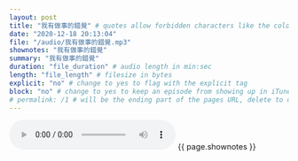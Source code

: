 ```yaml
---
layout: post
title: "我有做事的錯覺" # quotes allow forbidden characters like the colon
date: "2020-12-18 20:13:04"
file: "/audio/我有做事的錯覺.mp3"
shownotes: "我有做事的錯覺"
summary: "我有做事的錯覺"
duration: "file_duration" # audio length in min:sec
length: "file_length" # filesize in bytes
explicit: "no" # change to yes to flag with the explicit tag
block: "no" # change to yes to keep an episode from showing up in iTunes
# permalink: /1 # will be the ending part of the pages URL, delete to default to the title
---
```


<audio controls>
<source src="{{site.url}}{{site.baseurl}}{{ page.file }}" type="audio/x-mp3">
Your browser does not support the audio element.
</audio>
{{ page.shownotes }}
